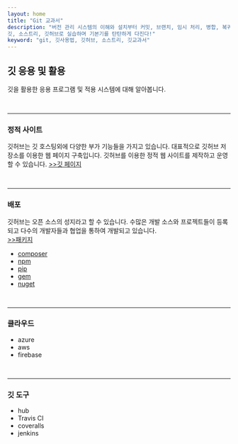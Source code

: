 ```yaml
---
layout: home
title: "Git 교과서"
description: "버전 관리 시스템의 이해와 설치부터 커밋, 브랜치, 임시 처리, 병합, 복귀, 서브모듈, 태그까지
깃, 소스트리, 깃허브로 실습하며 기본기를 탄탄하게 다진다!"
keyword: "git, 깃사용법, 깃허브, 소스트리, 깃교과서"
---
```

## 깃 응용 및 활용
깃을 활용한 응용 프로그램 및 적용 시스템에 대해 알아봅니다.  

<br>
<hr>

### 정적 사이트
깃허브는 깃 호스팅외에 다양한 부가 기능들을 가지고 있습니다. 대표적으로 깃허브 저장소를 이용한 웹 페이지 구축입니다. 깃허브를 이용한 정적 웹 사이트를 제작하고 운영할 수 있습니다. [>>깃 페이지](gitpage)

<br>
<hr>

### 배포
깃허브는 오픈 소스의 성지라고 할 수 있습니다. 수많은 개발 소스와 프로젝트들이 등록되고 다수의 개발자들과 협업을 통하여 개발되고 있습니다.  
[>>패키지](packages)

* [composer](packages/composer)
* [npm](packages/npm)
* [pip](packages/pip)
* [gem](packages/gem)
* [nuget](packages/nuget)

<br>
<hr>

### 클라우드
* azure
* aws
* firebase

<br>
<hr>

### 깃 도구
* hub
* Travis CI
* coveralls
* jenkins

<br><br><br>